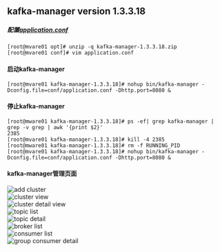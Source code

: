 ## kafka-manager version 1.3.3.18

##### 配置[application.conf](https://github.com/Dongzai1005/learning/blob/master/bigdata/src/main/java/wang/xiaoluobo/kafka/application.conf)
```sbtshell
[root@mvare01 opt]# unzip -q kafka-manager-1.3.3.18.zip
[root@mvare01 conf]# vim application.conf
```

#### 启动kafka-manager
```sbtshell
[root@mvare01 kafka-manager-1.3.3.18]# nohup bin/kafka-manager -Dconfig.file=conf/application.conf -Dhttp.port=8080 &
```

#### 停止kafka-manager
```sbtshell
[root@mware01 kafka-manager-1.3.3.18]# ps -ef| grep kafka-manager | grep -v grep | awk '{print $2}'
2385
[root@mvare01 kafka-manager-1.3.3.18]# kill -4 2385
[root@mware01 kafka-manager-1.3.3.18]# rm -f RUNNING_PID
[root@mvare01 kafka-manager-1.3.3.18]# nohup bin/kafka-manager -Dconfig.file=conf/application.conf -Dhttp.port=8080 &
```

#### kafka-manager管理页面
![add cluster](https://github.com/Dongzai1005/learning/blob/master/bigdata/src/main/java/wang/xiaoluobo/kafka/images/kafka-manager01.png)  
![cluster view](https://github.com/Dongzai1005/learning/blob/master/bigdata/src/main/java/wang/xiaoluobo/kafka/images/kafka-manager02.png)  
![cluster detail view](https://github.com/Dongzai1005/learning/blob/master/bigdata/src/main/java/wang/xiaoluobo/kafka/images/kafka-manager03.png)  
![topic list](https://github.com/Dongzai1005/learning/blob/master/bigdata/src/main/java/wang/xiaoluobo/kafka/images/kafka-manager04.png)  
![topic detail](https://github.com/Dongzai1005/learning/blob/master/bigdata/src/main/java/wang/xiaoluobo/kafka/images/kafka-manager05.png)  
![broker list](https://github.com/Dongzai1005/learning/blob/master/bigdata/src/main/java/wang/xiaoluobo/kafka/images/kafka-manager06.png)  
![consumer list](https://github.com/Dongzai1005/learning/blob/master/bigdata/src/main/java/wang/xiaoluobo/kafka/images/kafka-manager07.png)  
![group consumer detail](https://github.com/Dongzai1005/learning/blob/master/bigdata/src/main/java/wang/xiaoluobo/kafka/images/kafka-manager08.png)  
